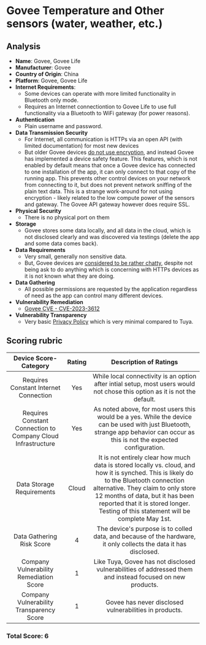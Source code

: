 # Govee Temperature and Other sensors (water, weather, etc.)
## Analysis
- **Name**: Govee, Govee Life
- **Manufacturer**: Govee
- **Country of Origin**: China
- **Platform**: Govee, Govee Life
- **Internet Requirements**:
    - Some devices can operate with more limited functionality in Bluetooth only mode.  
    - Requires an Internet connectiontion to Govee Life to use full functionality via a Bluetooth to WiFi gateway (for power reasons).
- **Authentication**
    - Plain username and password.  
- **Data Transmission Security**
    - For Internet, all communication is HTTPs via an open API (with limited documentation) for most new devices
    - But older Govee devices [do not use encryption](https://community.home-assistant.io/t/security-concerns-with-govee-devices-seeking-solutions-and-alternatives-h5072-h5075/683314/2), and instead Govee has implemented a device safety feature.  This features, which is not enabled by default means that once a Govee device has connected to one installation of the app, it can only connect to that copy of the running app.  This prevents other control devices on your network from connecting to it, but does not prevent network sniffing of the plain text data.  This is a strange work-around for not using encryption - likely related to the low compute power of the sensors and gateway.  The Govee API gateway however does require SSL.
- **Physical Security**
    - There is no physical port on them
- **Storage**
  - Govee stores some data locally, and all data in the cloud, which is not disclosed clearly and was discovered via testings (delete the app and some data comes back).
- **Data Requirements**
    - Very small, generally non sensitive data.
    - But, Govee devices are [considered to be rather chatty](https://hal.science/hal-04936304/), despite not being ask to do anything which is concerning with HTTPs devices as it is not known what they are doing.  
- **Data Gathering**
  - All possible permissions are requested by the application regardless of need as the app can control many different devices.  
- **Vulnerability Remediation**
    - [Govee CVE - CVE-2023-3612](https://nvd.nist.gov/vuln/detail/CVE-2023-3612)  
- **Vulnerability Transparency**
  - Very basic [Privacy Policy](https://us.govee.com/pages/privacy-policy?srsltid=AfmBOoos77IPMaQoDdTlP_Xt3Wt2d-gZVVijfFM5jtmRVmissv2iA5hi) which is very minimal compared to Tuya.

## Scoring rubric
| Device Score-Category |  Rating | Description of Ratings | 
| :---: | :---: | :---: | 
| Requires Constant Internet Connection | Yes | While local connectivity is an option after intial setup, most users would not chose this option as it is not the default. |
| Requires Constant Connection to Company Cloud Infrastructure | Yes | As noted above, for most users this would be a yes.  While the device can be used with just Bluetooth, strange app behavior can occur as this is not the expected configuration. |
| Data Storage Requirements | Cloud | It is not entirely clear how much data is stored locally vs. cloud, and how it is synched.  This is likely do to the Bluetooth connection alternative.  They claim to only store 12 months of data, but it has been reported that it is stored longer.  Testing of this statement will be complete May 1st. |
| Data Gathering Risk Score | 4 | The device's purpose is to colled data, and because of the hardware, it only collects the data it has disclosed. |
| Company Vulnerability Remediation Score | 1 | Like Tuya, Govee has not disclosed vulnerabilities of addressed them and instead focused on new products. |
| Company Vulnerability Transparency Score | 1 | Govee has never disclosed vulnerabilities in products. | 

### Total Score: 6
